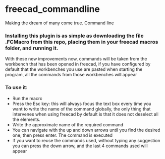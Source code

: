# freecad_commandline
Making the dream of many come true. Command line

### Installing this plugin is as simple as downloading the file .FCMacro from this repo, placing them in your freecad macros folder, and running it.

With these new improvements now, commands will be taken from the workbench that has been opened in freecad, if you have configured by default that the workbenches you use are pasted when starting the program, all the commands from those workbenches will appear

### To use it:
- Run the macro
- Press the Esc key: this will always focus the text box every time you want to write the name of the command globally, the only thing that intervenes when using freecad by default is that it does not deselect all the elements.
- Write the approximate name of the required command
- You can navigate with the up and down arrows until you find the desired one, then press enter. The command is executed
- If you want to reuse the commands used, without typing any suggestion you can press the down arrow, and the last 4 commands used will appear
